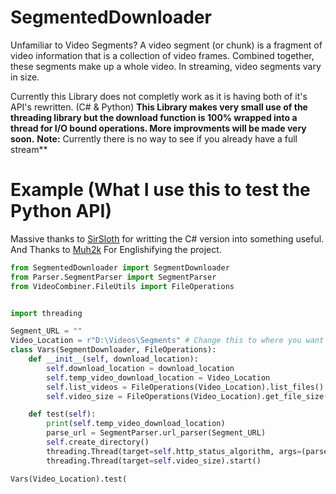# SegmentedDownloader
Unfamiliar to Video Segments?
A video segment (or chunk) is a fragment of video information that is a collection of video frames. Combined together, these segments make up a whole video. In streaming, video segments vary in size.

Currently this Library does not completly work as it is having both of it's API's rewritten. (C# & Python)
**This Library makes very small use of the threading library but the download function is 100% wrapped into a thread for I/O bound operations. 
**More** improvments will be made very soon.**
**Note:** Currently there is no way to see if you already have a full stream**
# Example (What I use this to test the **Python API**)

Massive thanks to [SirSloth](https://github.com/SlothsAreLazyTho/) for writting the C# version into something useful.
And Thanks to [Muh2k](https://github.com/muh2k) For Englishifying the project.


```python
from SegmentedDownloader import SegmentDownloader
from Parser.SegmentParser import SegmentParser
from VideoCombiner.FileUtils import FileOperations


import threading

Segment_URL = ""
Video_Location = r"D:\Videos\Segments" # Change this to where you want your videos to be downloaded to
class Vars(SegmentDownloader, FileOperations):
    def __init__(self, download_location):
        self.download_location = download_location
        self.temp_video_download_location = Video_Location
        self.list_videos = FileOperations(Video_Location).list_files()
        self.video_size = FileOperations(Video_Location).get_file_size(self.list_videos)

    def test(self):
        print(self.temp_video_download_location)
        parse_url = SegmentParser.url_parser(Segment_URL)
        self.create_directory()
        threading.Thread(target=self.http_status_algorithm, args=(parse_url,)).start()
        threading.Thread(target=self.video_size).start()

Vars(Video_Location).test(
```


